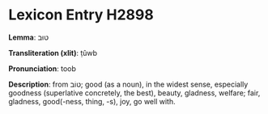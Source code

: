 # Lexicon Entry H2898

**Lemma**: טוּב

**Transliteration (xlit)**: ṭûwb

**Pronunciation**: toob

**Description**:
from טוֹב; good (as a noun), in the widest sense, especially goodness (superlative concretely, the best), beauty, gladness, welfare; fair, gladness, good(-ness, thing, -s), joy, go well with.
